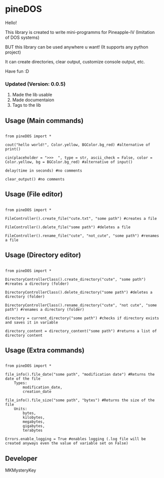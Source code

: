 # pineDOS #

Hello! 

This library is created to write mini-programms for Pineapple-IV (Imitation of DOS systems)

BUT this library can be used anywhere u want! (It supports any python project)

It can create directories, clear output, customize console output, etc.

Have fun :D 

### Updated (Version: 0.0.5) ###

1. Made the lib usable
2. Made documentaion
3. Tags to the lib


## Usage (Main commands) ##

```

from pineDOS import *

cout("hello world!", Color.yellow, BGColor.bg_red) #alternative of print()

cin(placeholder = ">>>  ", type = str, ascii_check = False, color = Color.yellow, bg = BGColor.bg_red) #alternative of input()

delay(time in seconds) #no comments

clear_output() #no comments

```

## Usage (File editor) ##

```

from pineDOS import *

FileController().create_file("cute.txt", "some path") #creates a file

FileController().delete_file("some path") #deletes a file

FileController().rename_file("cute", "not_cute", "some path") #renames a file

```

## Usage (Directory editor) ##

```

from pineDOS import *

DirectoryControllerClass().create_directory("cute", "some path") #creates a directory (folder)

DirectoryControllerClass().delete_directory("some path") #deletes a directory (folder)

DirectoryControllerClass().rename_directory("cute", "not cute", "some path") #renames a directory (folder)

directory = current_directory("some path") #checks if directory exists and saves it in variable

directory_content = directory_content("some path") #returns a list of directory content

```

## Usage (Extra commands) ##

```

from pineDOS import *

file_info().file_date("some path", "modification date") #Returns the date of the file
    Types: 
        modification_date,
        creation_date

file_info().file_size("some path", "bytes") #Returns the size of the file
    Units:
        bytes,
        kilobytes,
        megabytes,
        gigabytes,
        terabytes

Errors.enable_logging = True #enables logging (.log file will be created anyways even the value of variable set on False)

```


## Developer ##
MKMysteryKey
